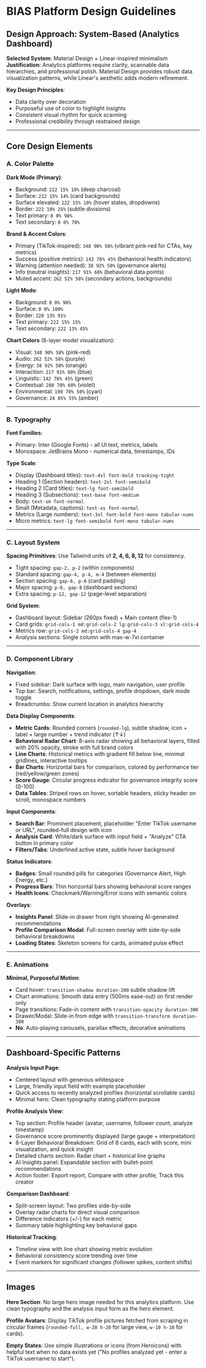 # BIAS Platform Design Guidelines

## Design Approach: System-Based (Analytics Dashboard)

**Selected System**: Material Design + Linear-inspired minimalism  
**Justification**: Analytics platforms require clarity, scannable data hierarchies, and professional polish. Material Design provides robust data visualization patterns, while Linear's aesthetic adds modern refinement.

**Key Design Principles**:
- Data clarity over decoration
- Purposeful use of color to highlight insights
- Consistent visual rhythm for quick scanning
- Professional credibility through restrained design

---

## Core Design Elements

### A. Color Palette

**Dark Mode (Primary)**:
- Background: `222 15% 10%` (deep charcoal)
- Surface: `222 15% 14%` (card backgrounds)
- Surface elevated: `222 15% 18%` (hover states, dropdowns)
- Border: `222 10% 25%` (subtle divisions)
- Text primary: `0 0% 98%`
- Text secondary: `0 0% 70%`

**Brand & Accent Colors**:
- Primary (TikTok-inspired): `348 90% 58%` (vibrant pink-red for CTAs, key metrics)
- Success (positive metrics): `142 76% 45%` (behavioral health indicators)
- Warning (attention needed): `38 92% 50%` (governance alerts)
- Info (neutral insights): `217 91% 60%` (behavioral data points)
- Muted accent: `262 52% 58%` (secondary actions, backgrounds)

**Light Mode**:
- Background: `0 0% 98%`
- Surface: `0 0% 100%`
- Border: `220 13% 91%`
- Text primary: `222 15% 15%`
- Text secondary: `222 13% 45%`

**Chart Colors** (8-layer model visualization):
- Visual: `348 90% 58%` (pink-red)
- Audio: `262 52% 58%` (purple)
- Energy: `38 92% 50%` (orange)
- Interaction: `217 91% 60%` (blue)
- Linguistic: `142 76% 45%` (green)
- Contextual: `280 70% 60%` (violet)
- Environmental: `190 70% 50%` (cyan)
- Governance: `24 85% 55%` (amber)

---

### B. Typography

**Font Families**:
- Primary: Inter (Google Fonts) - all UI text, metrics, labels
- Monospace: JetBrains Mono - numerical data, timestamps, IDs

**Type Scale**:
- Display (Dashboard titles): `text-4xl font-bold tracking-tight`
- Heading 1 (Section headers): `text-2xl font-semibold`
- Heading 2 (Card titles): `text-lg font-semibold`
- Heading 3 (Subsections): `text-base font-medium`
- Body: `text-sm font-normal`
- Small (Metadata, captions): `text-xs font-normal`
- Metrics (Large numbers): `text-3xl font-bold font-mono tabular-nums`
- Micro metrics: `text-lg font-semibold font-mono tabular-nums`

---

### C. Layout System

**Spacing Primitives**: Use Tailwind units of **2, 4, 6, 8, 12** for consistency.
- Tight spacing: `gap-2, p-2` (within components)
- Standard spacing: `gap-4, p-4, m-4` (between elements)
- Section spacing: `gap-6, p-6` (card padding)
- Major spacing: `p-8, gap-8` (dashboard sections)
- Extra spacing: `p-12, gap-12` (page-level separation)

**Grid System**:
- Dashboard layout: Sidebar (260px fixed) + Main content (flex-1)
- Card grids: `grid-cols-1 md:grid-cols-2 lg:grid-cols-3 xl:grid-cols-4`
- Metrics row: `grid-cols-2 md:grid-cols-4 gap-4`
- Analysis sections: Single column with max-w-7xl container

---

### D. Component Library

**Navigation**:
- Fixed sidebar: Dark surface with logo, main navigation, user profile
- Top bar: Search, notifications, settings, profile dropdown, dark mode toggle
- Breadcrumbs: Show current location in analytics hierarchy

**Data Display Components**:
- **Metric Cards**: Rounded corners (`rounded-lg`), subtle shadow, icon + label + large number + trend indicator (↑↓)
- **Behavioral Radar Chart**: 8-axis radar showing all behavioral layers, filled with 20% opacity, stroke with full brand colors
- **Line Charts**: Historical metrics with gradient fill below line, minimal gridlines, interactive tooltips
- **Bar Charts**: Horizontal bars for comparison, colored by performance tier (red/yellow/green zones)
- **Score Gauge**: Circular progress indicator for governance integrity score (0-100)
- **Data Tables**: Striped rows on hover, sortable headers, sticky header on scroll, monospace numbers

**Input Components**:
- **Search Bar**: Prominent placement, placeholder "Enter TikTok username or URL", rounded-full design with icon
- **Analysis Card**: White/dark surface with input field + "Analyze" CTA button in primary color
- **Filters/Tabs**: Underlined active state, subtle hover background

**Status Indicators**:
- **Badges**: Small rounded pills for categories (Governance Alert, High Energy, etc.)
- **Progress Bars**: Thin horizontal bars showing behavioral score ranges
- **Health Icons**: Checkmark/Warning/Error icons with semantic colors

**Overlays**:
- **Insights Panel**: Slide-in drawer from right showing AI-generated recommendations
- **Profile Comparison Modal**: Full-screen overlay with side-by-side behavioral breakdowns
- **Loading States**: Skeleton screens for cards, animated pulse effect

---

### E. Animations

**Minimal, Purposeful Motion**:
- Card hover: `transition-shadow duration-200` subtle shadow lift
- Chart animations: Smooth data entry (500ms ease-out) on first render only
- Page transitions: Fade-in content with `transition-opacity duration-300`
- Drawer/Modal: Slide-in from edge with `transition-transform duration-300`
- **No**: Auto-playing carousels, parallax effects, decorative animations

---

## Dashboard-Specific Patterns

**Analysis Input Page**:
- Centered layout with generous whitespace
- Large, friendly input field with example placeholder
- Quick access to recently analyzed profiles (horizontal scrollable cards)
- Minimal hero: Clean typography stating platform purpose

**Profile Analysis View**:
- Top section: Profile header (avatar, username, follower count, analyze timestamp)
- Governance score prominently displayed (large gauge + interpretation)
- 8-Layer Behavioral Breakdown: Grid of 8 cards, each with score, mini visualization, and quick insight
- Detailed charts section: Radar chart + historical line graphs
- AI Insights panel: Expandable section with bullet-point recommendations
- Action footer: Export report, Compare with other profile, Track this creator

**Comparison Dashboard**:
- Split-screen layout: Two profiles side-by-side
- Overlay radar charts for direct visual comparison
- Difference indicators (+/-) for each metric
- Summary table highlighting key behavioral gaps

**Historical Tracking**:
- Timeline view with line chart showing metric evolution
- Behavioral consistency score trending over time
- Event markers for significant changes (follower spikes, content shifts)

---

## Images

**Hero Section**: No large hero image needed for this analytics platform. Use clean typography and the analysis input form as the hero element.

**Profile Avatars**: Display TikTok profile pictures fetched from scraping in circular frames (`rounded-full, w-20 h-20` for large view, `w-10 h-10` for cards).

**Empty States**: Use simple illustrations or icons (from Heroicons) with helpful text when no data exists yet ("No profiles analyzed yet - enter a TikTok username to start").